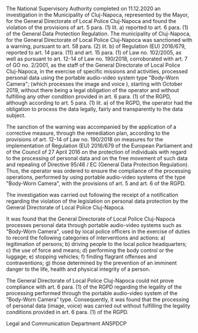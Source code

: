 The National Supervisory Authority completed on 11.12.2020 an investigation in the Municipality of Cluj-Napoca, represented by the Mayor, for the General Directorate of Local Police Cluj-Napoca and found the violation of the provisions of art. 5 para. (1) lit. a) reported to art. 6 para. (1) of the General Data Protection Regulation.
The municipality of Cluj-Napoca, for the General Directorate of Local Police Cluj-Napoca was sanctioned with a  warning, pursuant to art. 58 para. (2) lit. b) of Regulation (EU) 2016/679, reported to art. 14 para. (11) and art. 15 para. (1) of Law no. 102/2005, as well as pursuant to art. 12-14 of Law no. 190/2018, corroborated with art. 7 of GO no. 2/2001, as the staff of the General Directorate of Local Police Cluj-Napoca, in the exercise of specific missions and activities, processed personal data using the portable audio-video system type "Body-Worn Camera"; (which processes the image and voice ), starting with October 2019, without there being a legal obligation of the operator and without fulfilling any other condition provided in art. 6 para. (1) of the RGPD, although according to art. 5 para. (1) lit. a) of the RGPD, the operator had the obligation to process the data legally, fairly and transparently to the data subject.

The sanction of the warning was accompanied by the application of a corrective measure, through the remediation plan, according to the provisions of art. 12-14 of Law no. 190/2018 on measures for the implementation of Regulation (EU) 2016/679 of the European Parliament and of the Council of 27 April 2016 on the protection of individuals with regard to the processing of personal data and on the free movement of such data and repealing of Directive 95/46 / EC (General Data Protection Regulation). Thus, the operator was ordered to ensure the compliance of the processing operations, performed by using portable audio-video systems of the type "Body-Worn Camera", with the provisions of art. 5 and art. 6 of the RGPD.

The investigation was carried out following the receipt of a notification regarding the violation of the legislation on personal data protection by the General Directorate of Local Police Cluj-Napoca.

It was found that the General Directorate of Local Police Cluj-Napoca processes personal data through portable audio-video systems such as "Body-Worn Camera", used by local police officers in the exercise of duties to record the following categories of interventions and actions:
a) legitimation of persons;
b) driving people to the local police headquarters;
c) the use of force and means;
d) performing the body control or the luggage;
e) stopping vehicles;
f) finding flagrant offenses and contraventions;
g) those determined by the prevention of an imminent danger to the life, health and physical integrity of a person.

The General Directorate of Local Police Cluj-Napoca could not prove compliance with art. 6 para. (1) of the RGPD regarding the legality of the processing performed through the portable audio-video system of the “Body-Worn Camera” type. Consequently, it was found that the processing of personal data (image, voice) was carried out without fulfilling the legality conditions provided in art. 6 para. (1) of the RGPD.

Legal and Communication Department
ANSPDCP
